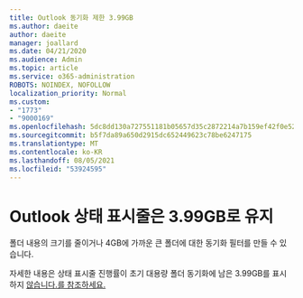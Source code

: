 ```yaml
---
title: Outlook 동기화 제한 3.99GB
ms.author: daeite
author: daeite
manager: joallard
ms.date: 04/21/2020
ms.audience: Admin
ms.topic: article
ms.service: o365-administration
ROBOTS: NOINDEX, NOFOLLOW
localization_priority: Normal
ms.custom:
- "1773"
- "9000169"
ms.openlocfilehash: 5dc8dd130a727551181b05657d35c2872214a7b159ef42f0e52d8464fc38967b
ms.sourcegitcommit: b5f7da89a650d2915dc652449623c78be6247175
ms.translationtype: MT
ms.contentlocale: ko-KR
ms.lasthandoff: 08/05/2021
ms.locfileid: "53924595"
---
```

# <a name="outlook-sync-status-bar-remains-at-399-gb"></a>Outlook 상태 표시줄은 3.99GB로 유지

폴더 내용의 크기를 줄이거나 4GB에 가까운 큰 폴더에 대한 동기화 필터를 만들 수 있습니다.

자세한 내용은 상태 표시줄 진행률이 초기 대용량 폴더 동기화에 남은 3.99GB를 표시하지 [않습니다.를 참조하세요.](https://support.microsoft.com/help/2738323/status-bar-progress-never-shows-more-than-3-99-gb-remaining-on-initial)